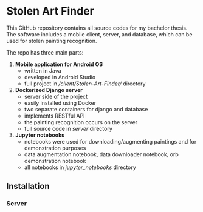 # Stolen Art Finder

This GitHub repository contains all source codes for my bachelor thesis. The software includes a mobile client, server, and database, which can be used for stolen painting recognition.

The repo has three main parts:
1. **Mobile application for Android OS**
   - written in Java
   - developed in Android Studio
   - full project in */client/Stolen-Art-Finder/* directory
2. **Dockerized Django server**
   - server side of the project
   - easily installed using Docker
   - two separate containers for django and database
   - implements RESTful API
   - the painting recognition occurs on the server
   - full source code in *server* directory
3. **Jupyter notebooks**
   - notebooks were used for downloading/augmenting paintings and for demonstration purposes
   - data augmentation notebook, data downloader notebook, orb demonstration notebook
   - all notebooks in *jupyter_notebooks* directory 





## Installation



### Server